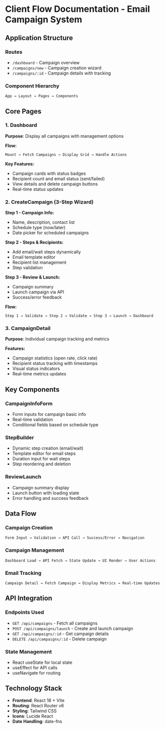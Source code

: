 # Client Flow Documentation - Email Campaign System

## Application Structure

### Routes

- `/dashboard` - Campaign overview
- `/campaigns/new` - Campaign creation wizard
- `/campaigns/:id` - Campaign details with tracking

### Component Hierarchy

```
App → Layout → Pages → Components
```

## Core Pages

### 1. Dashboard

**Purpose**: Display all campaigns with management options

**Flow:**

```
Mount → Fetch Campaigns → Display Grid → Handle Actions
```

**Key Features:**

- Campaign cards with status badges
- Recipient count and email status (sent/failed)
- View details and delete campaign buttons
- Real-time status updates

### 2. CreateCampaign (3-Step Wizard)

**Step 1 - Campaign Info:**

- Name, description, contact list
- Schedule type (now/later)
- Date picker for scheduled campaigns

**Step 2 - Steps & Recipients:**

- Add email/wait steps dynamically
- Email template editor
- Recipient list management
- Step validation

**Step 3 - Review & Launch:**

- Campaign summary
- Launch campaign via API
- Success/error feedback

**Flow:**

```
Step 1 → Validate → Step 2 → Validate → Step 3 → Launch → Dashboard
```

### 3. CampaignDetail

**Purpose**: Individual campaign tracking and metrics

**Features:**

- Campaign statistics (open rate, click rate)
- Recipient status tracking with timestamps
- Visual status indicators
- Real-time metrics updates

## Key Components

### CampaignInfoForm

- Form inputs for campaign basic info
- Real-time validation
- Conditional fields based on schedule type

### StepBuilder

- Dynamic step creation (email/wait)
- Template editor for email steps
- Duration input for wait steps
- Step reordering and deletion

### ReviewLaunch

- Campaign summary display
- Launch button with loading state
- Error handling and success feedback

## Data Flow

### Campaign Creation

```
Form Input → Validation → API Call → Success/Error → Navigation
```

### Campaign Management

```
Dashboard Load → API Fetch → State Update → UI Render → User Actions
```

### Email Tracking

```
Campaign Detail → Fetch Campaign → Display Metrics → Real-time Updates
```

## API Integration

### Endpoints Used

- `GET /api/campaigns` - Fetch all campaigns
- `POST /api/campaigns/launch` - Create and launch campaign
- `GET /api/campaigns/:id` - Get campaign details
- `DELETE /api/campaigns/:id` - Delete campaign

### State Management

- React useState for local state
- useEffect for API calls
- useNavigate for routing

## Technology Stack

- **Frontend**: React 18 + Vite
- **Routing**: React Router v6
- **Styling**: Tailwind CSS
- **Icons**: Lucide React
- **Date Handling**: date-fns
